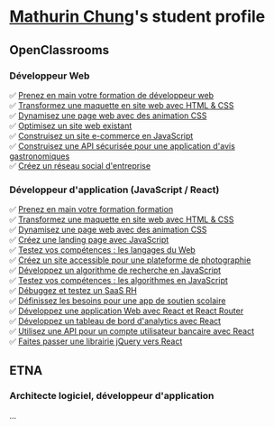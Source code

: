 <!-- ### Hi there 👋 -->

<!--
**openclassrooms-student/openclassrooms-student** is a ✨ _special_ ✨ repository because its `README.md` (this file) appears on your GitHub profile.

Here are some ideas to get you started:

- 🔭 I’m currently working on ...
- 🌱 I’m currently learning ...
- 👯 I’m looking to collaborate on ...
- 🤔 I’m looking for help with ...
- 💬 Ask me about ...
- 📫 How to reach me: ...
- 😄 Pronouns: ...
- ⚡ Fun fact: ...
-->

# [Mathurin Chung](https://github.com/mathurinchung)'s student profile

## OpenClassrooms

### Développeur Web
:white_check_mark: [Prenez en main votre formation de développeur web](https://github.com/softarchlabs/mathurinchung_webdev_1_28042021)  
:white_check_mark: [Transformez une maquette en site web avec HTML & CSS](https://github.com/softarchlabs/mathurinchung_webdev_2_03052021)  
:white_check_mark: [Dynamisez une page web avec des animation CSS](https://github.com/softarchlabs/mathurinchung_webdev_3_15112021)  
:white_check_mark: [Optimisez un site web existant](https://github.com/softarchlabs/mathurinchung_webdev_4_29112021)  
:white_check_mark: [Construisez un site e-commerce en JavaScript](https://github.com/softarchlabs/mathurinchung_webdev_5_13012022)  
:white_check_mark: [Construisez une API sécurisée pour une application d'avis gastronomiques](https://github.com/softarchlabs/mathurinchung_webdev_6_16022022)  
:white_check_mark: [Créez un réseau social d'entreprise](https://github.com/softarchlabs/mathurinchung_webdev_7_22032022)

### Développeur d'application (JavaScript / React)
:white_check_mark: [Prenez en main votre formation formation](https://github.com/softarchlabs/mathurinchung_frontend_1_05092022)  
:white_check_mark: [Transformez une maquette en site web avec HTML & CSS](https://github.com/softarchlabs/mathurinchung_frontend_2_05092022)  
:white_check_mark: [Dynamisez une page web avec des animation CSS](https://github.com/softarchlabs/mathurinchung_frontend_3_05092022)  
:white_check_mark: [Créez une landing page avec JavaScript](https://github.com/softarchlabs/mathurinchung_frontend_4_13092022)  
:white_check_mark: [Testez vos compétences : les langages du Web](https://github.com/softarchlabs/mathurinchung_frontend_5_04102022)  
:white_check_mark: [Créez un site accessible pour une plateforme de photographie](https://github.com/softarchlabs/mathurinchung_frontend_6_04102022)  
:white_check_mark: [Développez un algorithme de recherche en JavaScript](https://github.com/softarchlabs/mathurinchung_frontend_7_01112022)  
:white_check_mark: [Testez vos compétences : les algorithmes en JavaScript](https://github.com/softarchlabs/mathurinchung_frontend_8_29112022)  
:white_check_mark: [Débuggez et testez un SaaS RH](https://github.com/softarchlabs/mathurinchung_frontend_9_29112022)  
:white_check_mark: [Définissez les besoins pour une app de soutien scolaire](https://github.com/softarchlabs/mathurinchung_frontend_10_27122022)  
:white_check_mark: [Développez une application Web avec React et React Router](https://github.com/softarchlabs/mathurinchung_frontend_11_03022023)  
:white_check_mark: [Développez un tableau de bord d'analytics avec React](https://github.com/softarchlabs/mathurinchung_frontend_12_24022023)  
:white_check_mark: [Utilisez une API pour un compte utilisateur bancaire avec React](https://github.com/softarchlabs/mathurinchung_frontend_13_21032023)  
:white_check_mark: [Faites passer une librairie jQuery vers React](https://github.com/softarchlabs/mathurinchung_frontend_14_04042023)

## ETNA

### Architecte logiciel, développeur d'application

...
